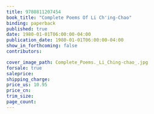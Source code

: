 ```yaml
---
title: 9780811207454
book_title: "Complete Poems Of Li Ch'ing-Chao"
binding: paperback
published: true
date: 1980-01-01T06:00:00-04:00
publication_date: 1980-01-01T06:00:00-04:00
show_in_forthcoming: false
contributors:

cover_image_path: Complete_Poems._Li_Ching-chao_.jpg
forsale: true
saleprice:
shipping_charge:
price_us: 10.95
price_cn:
trim_size:
page_count:
---
```


